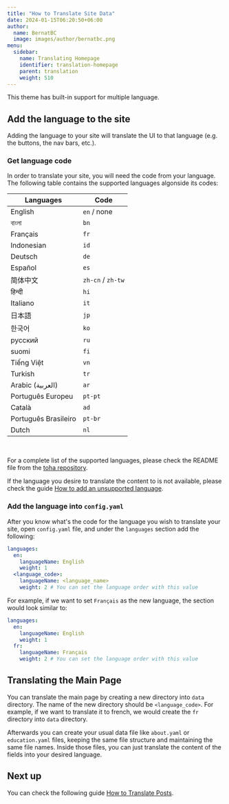 ```yaml
---
title: "How to Translate Site Data"
date: 2024-01-15T06:20:50+06:00
author:
  name: BernatBC
  image: images/author/bernatbc.png
menu:
  sidebar:
    name: Translating Homepage
    identifier: translation-homepage
    parent: translation
    weight: 510
---
```


This theme has built-in support for multiple language.

## Add the language to the site

Adding the language to your site will translate the UI to that language (e.g. the buttons, the nav bars, etc.).

### Get language code

In order to translate your site, you will need the code from your language. The following table contains the supported languages algonside its codes:

| Languages            | Code              |
|----------------------|-------------------|
| English              | `en` / none       |
| বাংলা                 | `bn`              |
| Français             | `fr`              |
| Indonesian           | `id`              |
| Deutsch              | `de`              |
| Español              | `es`              |
| 简体中文              | `zh-cn` / `zh-tw` |
| हिन्दी                  | `hi`              |
| Italiano             | `it`              |
| 日本語                | `jp`              |
| 한국어                | `ko`              |
| русский              | `ru`              |
| suomi                | `fi`              |
| Tiếng Việt           | `vn`              |
| Turkish              | `tr`              |
| Arabic (العربية)        | `ar`              |
| Português Europeu    | `pt-pt`           |
| Català               | `ad`              |
| Português Brasileiro | `pt-br`           |
| Dutch                | `nl`              |

</br>

For a complete list of the supported languages, please check the README file from the [toha repository](https://github.com/hugo-toha/toha).

If the language you desire to translate the content to is not available, please check the guide [How to add an unsupported language](/posts/translation/new-language/).

### Add the language into `config.yaml`

After you know what's the code for the language you wish to translate your site, open `config.yaml` file, and under the `languages` section add the following:

```yaml
languages:
  en:
    languageName: English
    weight: 1
  <language_code>:
    languageName: <language_name>
    weight: 2 # You can set the language order with this value

```

For example, if we want to set `Français` as the new language, the section would look similar to:

```yaml
languages:
  en:
    languageName: English
    weight: 1
  fr:
    languageName: Français
    weight: 2 # You can set the language order with this value

```

## Translating the Main Page

You can translate the main page by creating a new directory into `data` directory. The name of the new directory should be `<language_code>`. For example, if we want to translate it to french, we would create the `fr` directory into `data` directory.

Afterwards you can create your usual data file like `about.yaml` or `education.yaml` files, keeping the same file structure and maintaining the same file names. Inside those files, you can just translate the content of the fields into your desired language. 

## Next up

You can check the following guide [How to Translate Posts](/posts/translation/content/).